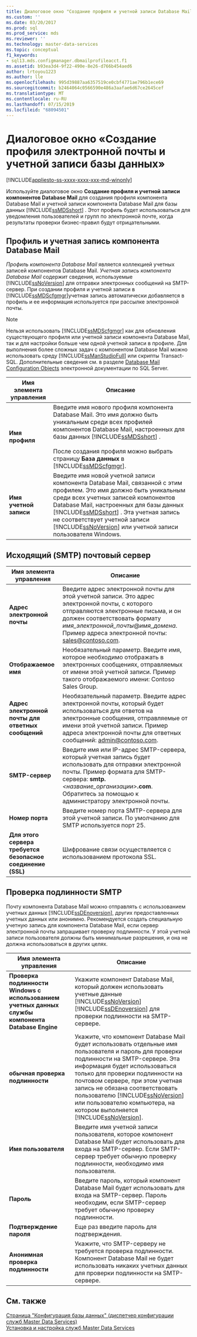 ```yaml
---
title: Диалоговое окно "Создание профиля и учетной записи Database Mail" | Документы Майкрософт
ms.custom: ''
ms.date: 03/20/2017
ms.prod: sql
ms.prod_service: mds
ms.reviewer: ''
ms.technology: master-data-services
ms.topic: conceptual
f1_keywords:
- sql13.mds.configmanager.dbmailprofileacct.f1
ms.assetid: b93ea3d4-9f22-490e-8e26-d766b454aed6
author: lrtoyou1223
ms.author: lle
ms.openlocfilehash: 995d39887aa6357519ce0cbf4771ae796b1ece69
ms.sourcegitcommit: b2464064c0566590e486a3aafae6d67ce2645cef
ms.translationtype: MT
ms.contentlocale: ru-RU
ms.lasthandoff: 07/15/2019
ms.locfileid: "68094501"
---
```

# <a name="create-database-mail-profile-and-account-dialog-box"></a>Диалоговое окно «Создание профиля электронной почты и учетной записи базы данных»

[!INCLUDE[appliesto-ss-xxxx-xxxx-xxx-md-winonly](../includes/appliesto-ss-xxxx-xxxx-xxx-md-winonly.md)]

  Используйте диалоговое окно **Создание профиля и учетной записи компонентов Database Mail** для создания профиля компонента Database Mail и учетной записи компонента Database Mail для базы данных [!INCLUDE[ssMDSshort](../includes/ssmdsshort-md.md)] . Этот профиль будет использоваться для уведомления пользователей и групп по электронной почте, когда результаты проверки бизнес-правил будут отрицательными.  
  
## <a name="database-mail-profile-and-account"></a>Профиль и учетная запись компонента Database Mail  
 *Профиль компонента Database Mail* является коллекцией учетных записей компонентов Database Mail. *Учетная запись компонента Database Mail* содержит сведения, используемые [!INCLUDE[ssNoVersion](../includes/ssnoversion-md.md)] для отправки электронных сообщений на SMTP-сервер. При создании профиля и учетной записи в [!INCLUDE[ssMDScfgmgr](../includes/ssmdscfgmgr-md.md)]учетная запись автоматически добавляется в профиль и ее информация используется при рассылке электронной почты.  
  
> [!NOTE]  
>  Нельзя использовать [!INCLUDE[ssMDScfgmgr](../includes/ssmdscfgmgr-md.md)] как для обновления существующего профиля или учетной записи компонента Database Mail, так и для настройки больше чем одной учетной записи в профиле. Для выполнения более сложных задач с компонентом Database Mail можно использовать среду [!INCLUDE[ssManStudioFull](../includes/ssmanstudiofull-md.md)] или скрипты Transact-SQL. Дополнительные сведения см. в разделе [Database Mail Configuration Objects](../relational-databases/database-mail/database-mail-configuration-objects.md) электронной документации по SQL Server.  
  
|Имя элемента управления|Описание|  
|------------------|-----------------|  
|**Имя профиля**|Введите имя нового профиля компонента Database Mail. Это имя должно быть уникальным среди всех профилей компонентов Database Mail, настроенных для базы данных [!INCLUDE[ssMDSshort](../includes/ssmdsshort-md.md)] .<br /><br /> После создания профиля можно выбрать страницу **База данных** в [!INCLUDE[ssMDScfgmgr](../includes/ssmdscfgmgr-md.md)].|  
|**Имя учетной записи**|Введите имя новой учетной записи компонента Database Mail, связанной с этим профилем. Это имя должно быть уникальным среди всех учетных записей компонентов Database Mail, настроенных для базы данных [!INCLUDE[ssMDSshort](../includes/ssmdsshort-md.md)] . Эта учетная запись не соответствует учетной записи [!INCLUDE[ssNoVersion](../includes/ssnoversion-md.md)] или учетной записи пользователя Windows.|  
  
## <a name="outgoing-smtp-mail-server"></a>Исходящий (SMTP) почтовый сервер  
  
|Имя элемента управления|Описание|  
|------------------|-----------------|  
|**Адрес электронной почты**|Введите адрес электронной почты для этой учетной записи. Это адрес электронной почты, с которого отправляются электронные письма, и он должен соответствовать формату *имя_электронной_почты*@*имя_домена*. Пример адреса электронной почты: sales@contoso.com.|  
|**Отображаемое имя**|Необязательный параметр. Введите имя, которое необходимо отображать в электронных сообщениях, отправляемых от имени этой учетной записи. Пример такого отображаемого имени: Contoso Sales Group.|  
|**Адрес электронной почты для ответных сообщений**|Необязательный параметр. Введите адрес электронной почты, который будет использоваться для ответов на электронные сообщения, отправляемые от имени этой учетной записи. Пример адреса электронной почты для ответных сообщений: admin@contoso.com.|  
|**SMTP-сервер**|Введите имя или IP-адрес SMTP-сервера, который учетная запись будет использовать для отправки электронной почты. Пример формата для SMTP-сервера: **smtp.***<название_организации>***.com**. Обратитесь за помощью к администратору электронной почты.|  
|**Номер порта**|Введите номер порта SMTP-сервера для этой учетной записи. По умолчанию для SMTP используется порт 25.|  
|**Для этого сервера требуется безопасное соединение (SSL)**|Шифрование связи осуществляется с использованием протокола SSL.|  
  
## <a name="smtp-authentication"></a>Проверка подлинности SMTP  
 Почту компонента Database Mail можно отправлять с использованием учетных данных [!INCLUDE[ssDEnoversion](../includes/ssdenoversion-md.md)], других предоставленных учетных данных или анонимно. Рекомендуется создать специальную учетную запись для компонента Database Mail, если сервер электронной почты запрашивает проверку подлинности. У этой учетной записи пользователя должны быть минимальные разрешения, и она не должна использоваться в других целях.  
  
|Имя элемента управления|Описание|  
|------------------|-----------------|  
|**Проверка подлинности Windows с использованием учетных данных службы компонента Database Engine**|Укажите компонент Database Mail, который должен использовать учетные данные [!INCLUDE[ssNoVersion](../includes/ssnoversion-md.md)] [!INCLUDE[ssDEnoversion](../includes/ssdenoversion-md.md)] для проверки подлинности на SMTP-сервере.|  
|**обычная проверка подлинности**|Укажите, что компонент Database Mail будет использовать отдельные имя пользователя и пароль для проверки подлинности на SMTP-сервере. Эта информация будет использоваться только для проверки подлинности на почтовом сервере, при этом учетная запись не обязана соответствовать пользователю [!INCLUDE[ssNoVersion](../includes/ssnoversion-md.md)] или пользователю компьютера, на котором выполняется [!INCLUDE[ssNoVersion](../includes/ssnoversion-md.md)].|  
|**Имя пользователя**|Введите имя учетной записи пользователя, которое компонент Database Mail будет использовать для входа на SMTP-сервер. Если SMTP-сервер требует обычную проверку подлинности, необходимо имя пользователя.|  
|**Пароль**|Введите пароль, который компонент Database Mail будет использовать для входа на SMTP-сервер. Пароль необходим, если SMTP-сервер требует обычную проверку подлинности.|  
|**Подтверждение пароля**|Еще раз введите пароль для подтверждения.|  
|**Анонимная проверка подлинности**|Укажите, что SMTP-серверу не требуется проверка подлинности. Компонент Database Mail не будет использовать никаких учетных данных для проверки подлинности на SMTP-сервере.|  
  
## <a name="see-also"></a>См. также  
 [Страница "Конфигурация базы данных" (диспетчер конфигурации служб Master Data Services)](../master-data-services/database-configuration-page-master-data-services-configuration-manager.md)   
[Установка и настройка служб Master Data Services](../master-data-services/master-data-services-installation-and-configuration.md)
  
  
